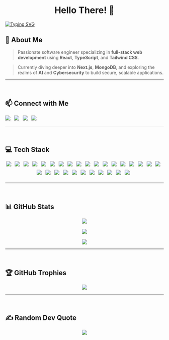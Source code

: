 
<h1 align="center">Hello There! 👋</h1>

<a href="https://git.io/typing-svg">
  <img src="https://readme-typing-svg.demolab.com?font=Space+Grotesk&size=35&pause=1000&color=16B9F7&width=475&lines=I'm+Muhannad+Al-Srahen;A+Full-Stack+Developer;A+React+%26+Next.js+Expert" alt="Typing SVG" />
</a>


## 💫 About Me

> Passionate software engineer specializing in **full-stack web development** using **React**, **TypeScript**, and **Tailwind CSS**.  

> Currently diving deeper into **Next.js**, **MongoDB**, and exploring the realms of **AI** and **Cybersecurity** to build secure, scalable applications.

---

<br>

## 📫 Connect with Me

<p align="left">
  <a href="mailto:muhannadalsrahen@gmail.com">
    <img src="https://img.shields.io/badge/Gmail-D14836?style=for-the-badge&logo=gmail&logoColor=white" />
  </a>
  &nbsp;
  <a href="https://www.linkedin.com/in/muhannad-alsrahen">
    <img src="https://img.shields.io/badge/LinkedIn-0077B5?style=for-the-badge&logo=linkedin&logoColor=white" />
  </a>
  &nbsp;
  <a href="https://discord.com/users/_glock_x">
    <img src="https://img.shields.io/badge/Discord-5865F2?style=for-the-badge&logo=discord&logoColor=white" />
  </a>
  &nbsp;
  <a href="https://www.instagram.com/_glock_x/">
    <img src="https://img.shields.io/badge/Instagram-E4405F?style=for-the-badge&logo=instagram&logoColor=white" />
  </a>
</p>

---

<br>

## 💻 Tech Stack

<p align="center">
<img style="margin: 0 8px 8px 0;" src="https://img.shields.io/badge/HTML5-E44D26?style=for-the-badge&logo=html5&logoColor=white" />
<img style="margin: 0 8px 8px 0;" src="https://img.shields.io/badge/CSS3-1572B6?style=for-the-badge&logo=css3&logoColor=white" />
<img style="margin: 0 8px 8px 0;" src="https://img.shields.io/badge/JavaScript-F7DF1E?style=for-the-badge&logo=javascript&logoColor=black" />
<img style="margin: 0 8px 8px 0;" src="https://img.shields.io/badge/TypeScript-3178C6?style=for-the-badge&logo=typescript&logoColor=white" />
<img style="margin: 0 8px 8px 0;" src="https://img.shields.io/badge/React-20232A?style=for-the-badge&logo=react&logoColor=61DAFB" />
<img style="margin: 0 8px 8px 0;" src="https://img.shields.io/badge/TailwindCSS-06B6D4?style=for-the-badge&logo=tailwind-css&logoColor=white" />
<img style="margin: 0 8px 8px 0;" src="https://img.shields.io/badge/shadcn-000000?style=for-the-badge&logo=shadcn&logoColor=white" />
<img style="margin: 0 8px 8px 0;" src="https://img.shields.io/badge/Mantine-339AF0?style=for-the-badge&logo=mantine&logoColor=white" />
<img style="margin: 0 8px 8px 0;" src="https://img.shields.io/badge/Framer_Motion-000000?style=for-the-badge&logo=framer&logoColor=white" />
<img style="margin: 0 8px 8px 0;" src="https://img.shields.io/badge/TanStack_Query-FF4154?style=for-the-badge&logo=react-query&logoColor=white" />
<img style="margin: 0 8px 8px 0;" src="https://img.shields.io/badge/React_Hook_Form-EC5990?style=for-the-badge&logo=reacthookform&logoColor=white" />
<img style="margin: 0 8px 8px 0;" src="https://img.shields.io/badge/React_Router-CA4245?style=for-the-badge&logo=react-router&logoColor=white" />
<img style="margin: 0 8px 8px 0;" src="https://img.shields.io/badge/Node.js-339933?style=for-the-badge&logo=node.js&logoColor=white" />
<img style="margin: 0 8px 8px 0;" src="https://img.shields.io/badge/MongoDB-4EA94B?style=for-the-badge&logo=mongodb&logoColor=white" />
<img style="margin: 0 8px 8px 0;" src="https://img.shields.io/badge/Supabase-3ECF8E?style=for-the-badge&logo=supabase&logoColor=000000" />
<img style="margin: 0 8px 8px 0;" src="https://img.shields.io/badge/Firebase-FFCA28?style=for-the-badge&logo=firebase&logoColor=black" />
<img style="margin: 0 8px 8px 0;" src="https://img.shields.io/badge/Vite-646CFF?style=for-the-badge&logo=vite&logoColor=white" />
<img style="margin: 0 8px 8px 0;" src="https://img.shields.io/badge/Yarn-2C8EBB?style=for-the-badge&logo=yarn&logoColor=white" />
<img style="margin: 0 8px 8px 0;" src="https://img.shields.io/badge/Postman-FF6C37?style=for-the-badge&logo=postman&logoColor=white" />
<img style="margin: 0 8px 8px 0;" src="https://img.shields.io/badge/Git-F05032?style=for-the-badge&logo=git&logoColor=white" />
<img style="margin: 0 8px 8px 0;" src="https://img.shields.io/badge/GitHub-181717?style=for-the-badge&logo=github&logoColor=white" />
<img style="margin: 0 8px 8px 0;" src="https://img.shields.io/badge/Vercel-000000?style=for-the-badge&logo=vercel&logoColor=white" />
<img style="margin: 0 8px 8px 0;" src="https://img.shields.io/badge/VS_Code-007ACC?style=for-the-badge&logo=visual-studio-code&logoColor=white" />
<img style="margin: 0 8px 8px 0;" src="https://img.shields.io/badge/Figma-F24E1E?style=for-the-badge&logo=figma&logoColor=white" />
<img style="margin: 0 8px 8px 0;" src="https://img.shields.io/badge/Canva-00C4CC?style=for-the-badge&logo=canva&logoColor=white" />
<img style="margin: 0 8px 8px 0;" src="https://img.shields.io/badge/Markdown-000000?style=for-the-badge&logo=markdown&logoColor=white" />
<img style="margin: 0 8px 8px 0;" src="https://img.shields.io/badge/Notion-000000?style=for-the-badge&logo=notion&logoColor=white" />
<img style="margin: 0 8px 8px 0;" src="https://img.shields.io/badge/Linear-5E6AD2?style=for-the-badge&logo=linear&logoColor=white" />
<img style="margin: 0 8px 8px 0;" src="https://img.shields.io/badge/Python-3670A0?style=for-the-badge&logo=python&logoColor=ffdd54" />

</p>

---

<br>

## 📊 GitHub Stats

<p align="center">
  <img src="https://github-readme-stats.vercel.app/api?username=MuhannadAl-Srahen&theme=github_dark_dimmed&hide_border=false&include_all_commits=false&count_private=false" />
  <br/><br/>
  <img src="https://nirzak-streak-stats.vercel.app/?user=MuhannadAl-Srahen&theme=github_dark_dimmed&hide_border=false" />
  <br/><br/>
  <img src="https://github-readme-stats.vercel.app/api/top-langs/?username=MuhannadAl-Srahen&theme=github_dark_dimmed&hide_border=false&include_all_commits=false&count_private=false&layout=compact" />
</p>

---

<br>

## 🏆 GitHub Trophies

<p align="center">
  <img src="https://github-profile-trophy.vercel.app/?username=MuhannadAl-Srahen&theme=react&no-frame=false&no-bg=true&margin-w=4" />
</p>

---

<br>

## ✍️ Random Dev Quote

<p align="center">
  <img src="https://quotes-github-readme.vercel.app/api?type=horizontal&theme=tokyonight" />
</p>
